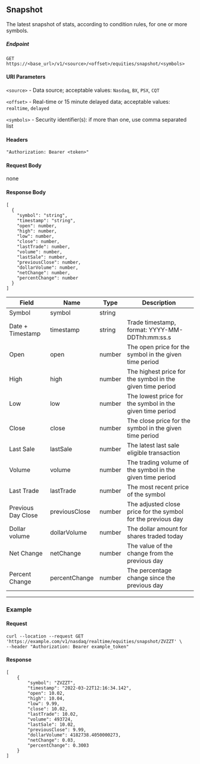 ## Snapshot

The latest snapshot of stats, according to condition rules, for one or more symbols. 

##### Endpoint

`GET` `https://<base_url>/v1/<source>/<offset>/equities/snapshot/<symbols>`

#### URI Parameters

`<source>` - Data source; acceptable values: `Nasdaq`, `BX`, `PSX`, `CQT`

`<offset>` - Real-time or 15 minute delayed data; acceptable values: `realtime`, `delayed`

`<symbols>` - Security identifier(s): if more than one, use comma separated list

#### Headers

`"Authorization: Bearer <token>"`

#### Request Body

none

#### Response Body

```
[
  {
    "symbol": "string",
    "timestamp": "string",
    "open": number,
    "high": number,
    "low": number,
    "close": number,
    "lastTrade": number,
    "volume": number,
    "lastSale": number,
    "previousClose": number,
    "dollarVolume": number,
    "netChange": number,
    "percentChange": number
  }
]
```

| Field | Name | Type | Description |
|-------|------|------|-------------|
| Symbol| symbol| string | |
| Date + Timestamp | timestamp  | string  | Trade timestamp, format: YYYY-MM-DDThh:mm:ss.s |
| Open| open| number | The open price for the symbol in the given time period|
| High| high| number | The highest price for the symbol in the given time period|
| Low| low| number | The lowest price for the symbol in the given time period|
| Close| close| number | The close price for the symbol in the given time period|
| Last Sale| lastSale| number | The latest last sale eligible transaction|
| Volume| volume| number | The trading volume of the symbol in the given time period|
| Last Trade| lastTrade| number | The most recent price of the symbol|
| Previous Day Close | previousClose | number | The adjusted close price for the symbol for the previous day|
| Dollar volume | dollarVolume | number | The dollar amount for shares traded today|
| Net Change| netChange| number | The value of the change from the previous day|
| Percent Change     | percentChange | number | The percentage change since the previous day|


---


### Example

#### Request

```
curl --location --request GET 'https://example.com/v1/nasdaq/realtime/equities/snapshot/ZVZZT' \
--header "Authorization: Bearer example_token"
```

#### Response

```
[
    {
        "symbol": "ZVZZT",
        "timestamp": "2022-03-22T12:16:34.142",
        "open": 10.02,
        "high": 10.04,
        "low": 9.99,
        "close": 10.02,
        "lastTrade": 10.02,
        "volume": 493724,
        "lastSale": 10.02,
        "previousClose": 9.99,
        "dollarVolume": 4182738.4050000273,
        "netChange": 0.03,
        "percentChange": 0.3003
    }
]
```
